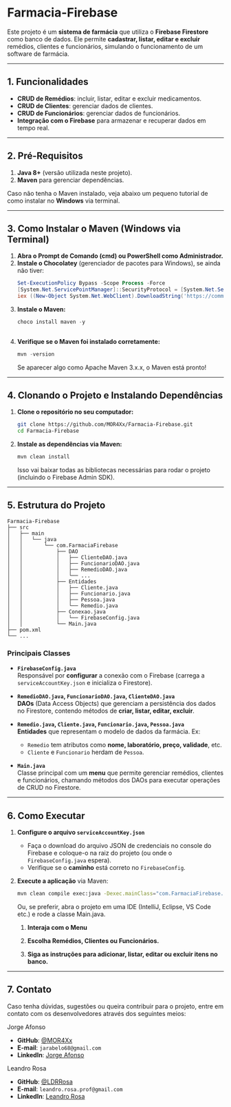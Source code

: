 # Farmacia-Firebase

Este projeto é um **sistema de farmácia** que utiliza o **Firebase Firestore** como banco de dados. Ele permite **cadastrar, listar, editar e excluir** remédios, clientes e funcionários, simulando o funcionamento de um software de farmácia.

---

## 1. Funcionalidades

- **CRUD de Remédios**: incluir, listar, editar e excluir medicamentos.
- **CRUD de Clientes**: gerenciar dados de clientes.
- **CRUD de Funcionários**: gerenciar dados de funcionários.
- **Integração com o Firebase** para armazenar e recuperar dados em tempo real.

---

## 2. Pré-Requisitos

1. **Java 8+** (versão utilizada neste projeto).
2. **Maven** para gerenciar dependências.

Caso não tenha o Maven instalado, veja abaixo um pequeno tutorial de como instalar no **Windows** via terminal.

---

## 3. Como Instalar o Maven (Windows via Terminal)

1. **Abra o Prompt de Comando (cmd) ou PowerShell como Administrador.**  
2. **Instale o Chocolatey** (gerenciador de pacotes para Windows), se ainda não tiver:
    ```powershell
    Set-ExecutionPolicy Bypass -Scope Process -Force
    [System.Net.ServicePointManager]::SecurityProtocol = [System.Net.ServicePointManager]::SecurityProtocol -bor 3072
    iex ((New-Object System.Net.WebClient).DownloadString('https://community.chocolatey.org/install.ps1'))
   
3. **Instale o Maven:**
    ```powershell
    choco install maven -y
  
4. **Verifique se o Maven foi instalado corretamente:**
     ```powershell
     mvn -version
     ```
     Se aparecer algo como Apache Maven 3.x.x, o Maven está pronto!

---

## 4. Clonando o Projeto e Instalando Dependências
 1. **Clone o repositório no seu computador:**
      ```bash
      git clone https://github.com/MOR4Xx/Farmacia-Firebase.git
      cd Farmacia-Firebase
 
 2. **Instale as dependências via Maven:**
      ```bash
      mvn clean install
      ```
      Isso vai baixar todas as bibliotecas necessárias para rodar o projeto (incluindo o Firebase Admin SDK).

---

## 5. Estrutura do Projeto
```terminal
Farmacia-Firebase
├── src
│   ├── main
│   │   └── java
│   │       └── com.FarmaciaFirebase
│   │           ├── DAO
│   │           │   ├── ClienteDAO.java
│   │           │   ├── FuncionarioDAO.java
│   │           │   ├── RemedioDAO.java
│   │           │   └── ...
│   │           ├── Entidades
│   │           │   ├── Cliente.java
│   │           │   ├── Funcionario.java
│   │           │   ├── Pessoa.java
│   │           │   └── Remedio.java
│   │           ├── Conexao.java
│   │           │   └── FirebaseConfig.java
│   │           └── Main.java
├── pom.xml
└── ...
```

### Principais Classes

- **`FirebaseConfig.java`**  
  Responsável por **configurar** a conexão com o Firebase (carrega a `serviceAccountKey.json` e inicializa o Firestore).

- **`RemedioDAO.java`, `FuncionarioDAO.java`, `ClienteDAO.java`**  
  **DAOs** (Data Access Objects) que gerenciam a persistência dos dados no Firestore, contendo métodos de **criar, listar, editar, excluir**.

- **`Remedio.java`, `Cliente.java`, `Funcionario.java`, `Pessoa.java`**  
  **Entidades** que representam o modelo de dados da farmácia. Ex:  
  - `Remedio` tem atributos como **nome, laboratório, preço, validade**, etc.  
  - `Cliente` e `Funcionario` herdam de `Pessoa`.

- **`Main.java`**  
  Classe principal com um **menu** que permite gerenciar remédios, clientes e funcionários, chamando métodos dos DAOs para executar operações de CRUD no Firestore.

---

## 6. Como Executar

1. **Configure o arquivo `serviceAccountKey.json`**  
   - Faça o download do arquivo JSON de credenciais no console do Firebase e coloque-o na raiz do projeto (ou onde o `FirebaseConfig.java` espera).  
   - Verifique se o **caminho** está correto no `FirebaseConfig`.

2. **Execute a aplicação** via Maven:
   ```bash
   mvn clean compile exec:java -Dexec.mainClass="com.FarmaciaFirebase.Main"
   ```
   Ou, se preferir, abra o projeto em uma IDE (IntelliJ, Eclipse, VS Code etc.) e rode a classe Main.java.

   1. **Interaja com o Menu**

   2. **Escolha Remédios, Clientes ou Funcionários.**

   3. **Siga as instruções para adicionar, listar, editar ou excluir itens no banco.**
  
---

## 7. Contato

Caso tenha dúvidas, sugestões ou queira contribuir para o projeto, entre em contato com os desenvolvedores através dos seguintes meios:

Jorge Afonso
- **GitHub**: [@MOR4Xx](https://github.com/MOR4Xx)
- **E-mail**: `jarabelo68@gmail.com`
- **LinkedIn**: [Jorge Afonso]([https://www.linkedin.com/in/seu-perfil/](https://www.linkedin.com/in/jorge-afonso-rabelo-de-araujo-598088239/))
      
Leandro Rosa
- **GitHub**: [@LDRRosa](https://github.com/LDRRosa)
- **E-mail**: `leandro.rosa.prof@gmail.com`
- **LinkedIn**: [Leandro Rosa]([https://www.linkedin.com/in/seu-perfil/](https://www.linkedin.com/in/leandro-rosa-da-silva-684809276/))

